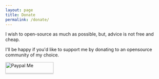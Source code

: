 ```yaml
---
layout: page
title: Donate
permalink: /donate/
---
```


I wish to open-source as much as possible, but, advice is not free and cheap.

I'll be happy if you'd like to support me by donating to an opensource community of my choice.

<a href="https://paypal.me/JaideepTibrewala" target="_blank"><img src="https://johndavisbooks.files.wordpress.com/2018/07/paypal-me-300x300-jpg.png" alt="Paypal Me" style="height: 35 !important;width: 150 !important;box-shadow: 0px 3px 2px 0px rgba(190, 190, 190, 0.5) !important;-webkit-box-shadow: 0px 3px 2px 0px rgba(190, 190, 190, 0.5) !important;" ></a>
